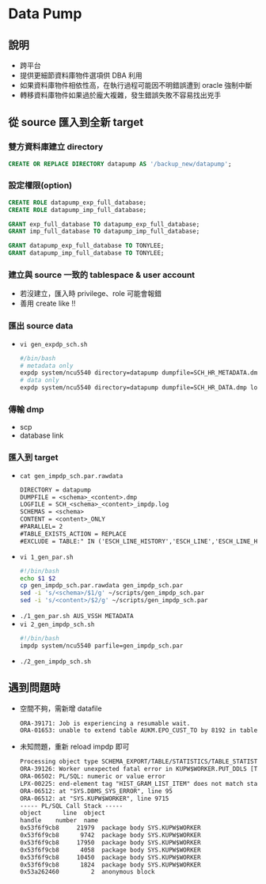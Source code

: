# Data Pump
## 說明
- 跨平台
- 提供更細節資料庫物件選項供 DBA 利用
- 如果資料庫物件相依性高，在執行過程可能因不明錯誤遭到 oracle 強制中斷
- 轉移資料庫物件如果過於龐大複雜，發生錯誤失敗不容易找出兇手

## 從 source 匯入到全新 target
### 雙方資料庫建立 directory
```sql
CREATE OR REPLACE DIRECTORY datapump AS '/backup_new/datapump';
```

### 設定權限(option)
```sql
CREATE ROLE datapump_exp_full_database;
CREATE ROLE datapump_imp_full_database;

GRANT exp_full_database TO datapump_exp_full_database;
GRANT imp_full_database TO datapump_imp_full_database;

GRANT datapump_exp_full_database TO TONYLEE;
GRANT datapump_imp_full_database TO TONYLEE;
```

### 建立與 source 一致的 tablespace & user account
- 若沒建立，匯入時 privilege、role 可能會報錯
- 善用 create like !!

### 匯出 source data
- `vi gen_expdp_sch.sh`
    ```bash
    #/bin/bash
    # metadata only
    expdp system/ncu5540 directory=datapump dumpfile=SCH_HR_METADATA.dmp logfile=SCH_HR_METADATA.log schemas=HR content=metadata_only
    # data only
    expdp system/ncu5540 directory=datapump dumpfile=SCH_HR_DATA.dmp logfile=SCH_HR_DATA.log schemas=HR content=data_only
    ```

### 傳輸 dmp
- scp
- database link

### 匯入到 target
- `cat gen_impdp_sch.par.rawdata`
    ```txt
    DIRECTORY = datapump
    DUMPFILE = <schema>_<content>.dmp
    LOGFILE = SCH_<schema>_<content>_impdp.log
    SCHEMAS = <schema>
    CONTENT = <content>_ONLY
    #PARALLEL= 2
    #TABLE_EXISTS_ACTION = REPLACE
    #EXCLUDE = TABLE:" IN ('ESCH_LINE_HISTORY','ESCH_LINE','ESCH_LINE_HISTORY_BAK_201512')"
    ```
- `vi 1_gen_par.sh`
    ```bash
    #!/bin/bash
    echo $1 $2
    cp gen_impdp_sch.par.rawdata gen_impdp_sch.par
    sed -i 's/<schema>/$1/g' ~/scripts/gen_impdp_sch.par
    sed -i 's/<content>/$2/g' ~/scripts/gen_impdp_sch.par
    ```
- `./1_gen_par.sh AUS_VSSH METADATA`
- `vi 2_gen_impdp_sch.sh`
    ```bash
    #!/bin/bash
    impdp system/ncu5540 parfile=gen_impdp_sch.par
    ```
- `./2_gen_impdp_sch.sh`

## 遇到問題時
- 空間不夠，需新增 datafile
    ```txt
    ORA-39171: Job is experiencing a resumable wait.
    ORA-01653: unable to extend table AUKM.EPO_CUST_TO by 8192 in tablespace TS_AUKM
    ```
- 未知問題，重新 reload impdp 即可
    ```txt
    Processing object type SCHEMA_EXPORT/TABLE/STATISTICS/TABLE_STATISTICS
    ORA-39126: Worker unexpected fatal error in KUPW$WORKER.PUT_DDLS [TABLE_STATISTICS]
    ORA-06502: PL/SQL: numeric or value error
    LPX-00225: end-element tag "HIST_GRAM_LIST_ITEM" does not match start-element tag "EPVALUE"
    ORA-06512: at "SYS.DBMS_SYS_ERROR", line 95
    ORA-06512: at "SYS.KUPW$WORKER", line 9715
    ----- PL/SQL Call Stack -----
    object      line  object
    handle    number  name
    0x53f6f9cb8     21979  package body SYS.KUPW$WORKER
    0x53f6f9cb8      9742  package body SYS.KUPW$WORKER
    0x53f6f9cb8     17950  package body SYS.KUPW$WORKER
    0x53f6f9cb8      4058  package body SYS.KUPW$WORKER
    0x53f6f9cb8     10450  package body SYS.KUPW$WORKER
    0x53f6f9cb8      1824  package body SYS.KUPW$WORKER
    0x53a262460         2  anonymous block
    ```